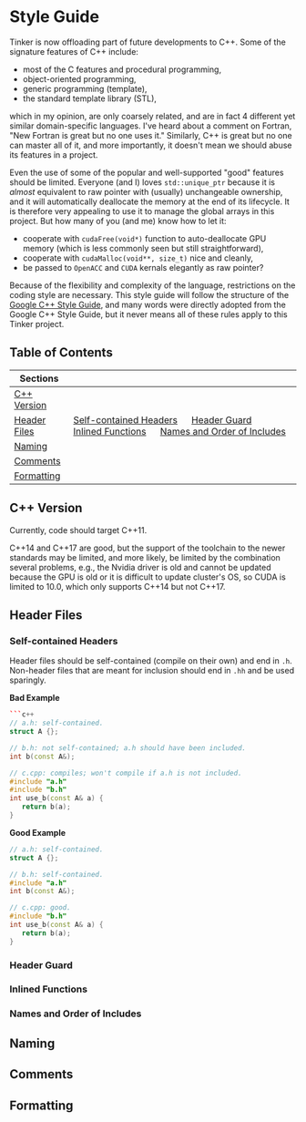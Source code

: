 # Style Guide

Tinker is now offloading part of future developments to C++.
Some of the signature features of C++ include:
   - most of the C features and procedural programming,
   - object-oriented programming,
   - generic programming (template),
   - the standard template library (STL),

which in my opinion, are only coarsely related,
and are in fact 4 different yet similar domain-specific languages.
I've heard about a comment on Fortran,
"New Fortran is great but no one uses it."
Similarly, C++ is great but no one can master all of it, and more
importantly, it doesn't mean we should abuse its features in a project.

Even the use of some of the popular and well-supported "good" features
should be limited. Everyone (and I) loves `std::unique_ptr` because
it is *almost* equivalent to raw pointer with (usually) unchangeable ownership,
and it will automatically deallocate the memory at the end of its lifecycle.
It is therefore very appealing to use it to manage the global arrays in this
project. But how many of you (and me) know how to let it:
   - cooperate with `cudaFree(void*)` function to auto-deallocate GPU memory
   (which is less commonly seen but still straightforward),
   - cooperate with `cudaMalloc(void**, size_t)` nice and cleanly,
   - be passed to `OpenACC` and `CUDA` kernals elegantly as raw pointer?

Because of the flexibility and complexity of the language, restrictions on the
coding style are necessary. This style guide will follow the structure of the
[Google C++ Style Guide](https://google.github.io/styleguide/cppguide.html),
and many words were directly adopted from the Google C++ Style Guide,
but it never means all of these rules apply to this Tinker project.


## Table of Contents

| Sections |              |
|----------|:-------------|
| [C++ Version](#cppvers) | |
| [Header Files](#head)   | [Self-contained Headers](#hd.selfcontained) &emsp; [Header Guard](#hd.guard) &emsp; [Inlined Functions](#hd.inlfunc) &emsp; [Names and Order of Includes](#hd.inlord) |
| [Naming](#naming)       | |
| [Comments](#comment)    | |
| [Formatting](#format)   | |


<a name='cppvers'></a>
## C++ Version
Currently, code should target C++11.

C++14 and C++17 are good, but the support of the toolchain to the newer
standards may be limited, and more likely, be limited by the combination
several problems, e.g., the Nvidia driver is old and cannot be updated because
the GPU is old or it is difficult to update cluster's OS, so CUDA is limited
to 10.0, which only supports C++14 but not C++17.


<!--  -->


<a name='header'></a>
## Header Files

<a name='hd.selfcontained'></a>
### Self-contained Headers
Header files should be self-contained (compile on their own) and end in `.h`.
Non-header files that are meant for inclusion should end in `.hh` and be used
sparingly.

**Bad Example**
```c++
```c++
// a.h: self-contained.
struct A {};

// b.h: not self-contained; a.h should have been included.
int b(const A&);

// c.cpp: compiles; won't compile if a.h is not included.
#include "a.h"
#include "b.h"
int use_b(const A& a) {
   return b(a);
}
```

**Good Example**
```c++
// a.h: self-contained.
struct A {};

// b.h: self-contained.
#include "a.h"
int b(const A&);

// c.cpp: good.
#include "b.h"
int use_b(const A& a) {
   return b(a);
}
```

<a name='hd.guard'></a>
### Header Guard

<a name='hd.inlfunc'></a>
### Inlined Functions

<a name='hd.inlord'></a>
### Names and Order of Includes


<!--  -->


<a name='naming'></a>
## Naming


<!--  -->


<a name='comments'></a>
## Comments


<!--  -->


<a name='format'></a>
## Formatting
